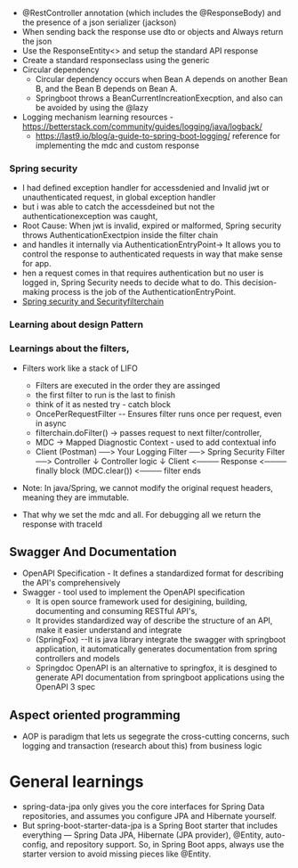 - @RestController annotation (which includes the @ResponseBody) and the presence of a json serializer (jackson)
- When sending back the response use dto or objects and Always return the json 
- Use the ResponseEntity<> and setup the standard API response
- Create a standard responseclass using the generic
- Circular dependency
  - Circular dependency occurs when Bean A depends on another Bean B, and the Bean B depends on Bean A. 
  - Springboot throws a BeanCurrentIncreationExecption, and also can be avoided by using the @lazy
- Logging mechanism learning resources -https://betterstack.com/community/guides/logging/java/logback/ 
  - https://last9.io/blog/a-guide-to-spring-boot-logging/ reference for implementing the mdc and custom response

### Spring security 
  
- I had defined exception handler for accessdenied and Invalid jwt or unauthenticated request, in global exception handler
- but i was able to catch the accessdeined but not the authenticationexception was caught, 
- Root Cause: When jwt is invalid, expired or malformed, Spring security throws AuthenticationExectpion inside the filter chain
- and handles it internally via AuthenticationEntryPoint-> It allows you to control the response to authenticated requests in way that make sense for app.
- hen a request comes in that requires authentication but no user is logged in, Spring Security needs to decide what to do. This decision-making process is the job of the AuthenticationEntryPoint.
- [Spring security and Securityfilterchain](https://medium.com/@samrat.alam/multiple-security-filter-chains-in-spring-security-for-separate-paths-in-spring-boot-avoiding-d6107445f3a8)

### Learning about design Pattern


### Learnings about the filters, 
- Filters work like a stack of LIFO 
  - Filters are executed in the order they are assinged
  - the first filter to run is the last to finish 
  - think of it as nested try - catch block
  - OncePerRequestFilter -- Ensures filter runs once per request, even in async
  - filterchain.doFilter() -> passes request to next filter/controller, 
  - MDC -> Mapped Diagnostic Context - used to add contextual info 
  - Client (Postman) ──> Your Logging Filter ──> Spring Security Filter ──> Controller
    ↓
    Controller logic
    ↓
    Client <──── Response <──── finally block (MDC.clear()) <──── filter ends
  
- Note: In java/Spring, we cannot modify the original request headers, meaning they are immutable.
- That why we set the mdc and all. For debugging all we return the response with traceId 

## Swagger And Documentation
- OpenAPI Specification - It defines a standardized format for describing the API's comprehensively
- Swagger - tool used to implement the OpenAPI specification 
  - It is open source framework used for desigining, building, documenting and consuming RESTful API's,
  - It provides standardized way of describe the structure of an API, make it easier understand and integrate
  - (SpringFox) --It is java library integrate the swagger with springboot application, it automatically generates documentation from spring controllers and models
  - Springdoc OpenAPI is an alternative to springfox, it is desgined to generate API documentation from springboot applications using the OpenAPI 3 spec


## Aspect oriented programming
- AOP is paradigm that lets us segegrate the cross-cutting concerns, such logging and transaction (research about this) from business logic


# General learnings 
- spring-data-jpa only gives you the core interfaces for Spring Data repositories, and assumes you configure JPA and Hibernate yourself.
- But spring-boot-starter-data-jpa is a Spring Boot starter that includes everything — Spring Data JPA, Hibernate (JPA provider), @Entity, auto-config, and repository support.
So, in Spring Boot apps, always use the starter version to avoid missing pieces like @Entity.